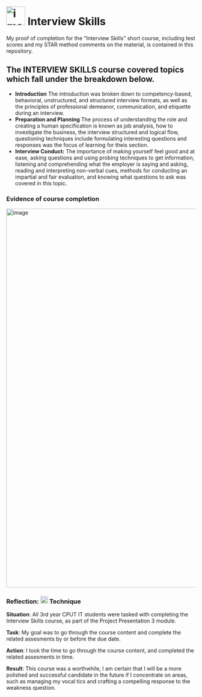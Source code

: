 # <img width="50" height="50" alt="image" src="https://github.com/user-attachments/assets/df023b4f-c944-4094-8741-b6878341d84d" /> Interview Skills
My proof of completion for the "Interview Skills" short course, including test scores and my STAR method comments on the material, is contained in this repository.

## The INTERVIEW SKILLS course covered topics which fall under the breakdown below.
- **Introduction** The introduction was broken down to competency-based, behavioral, unstructured, and structured interview formats, as well as the principles of professional demeanor, communication, and etiquette during an interview.
- **Preparation and Planning** The process of understanding the role and creating a human specification is known as job analysis, how to investigate the business, the interview structured and logical flow, questioning techniques include formulating interesting questions and responses was the focus of learning for theis section.
- **Interview Conduct:** The importance of making yourself feel good and at ease, asking questions and using probing techniques to get information, listening and comprehending what the employer is saying and asking, reading and interpreting non-verbal cues, methods for conducting an impartial and fair evaluation, and knowing what questions to ask was covered in this topic.

### Evidence of course completion
<img width="1920" height="1008" alt="image" src="https://github.com/user-attachments/assets/979a9540-2831-4fa7-bd49-396ce3296b1c" />

### Reflection: <img width="20" height="20" alt="image" src="https://github.com/user-attachments/assets/0a7d2c8b-6444-43b3-8d4a-be93c09e3d55" /> Technique
**Situation**: All 3rd year CPUT IT students were tasked with completing the Interview Skills course, as part of the Project Presentation 3 module.

**Task**: My goal was to go through the course content and complete the related assesments by or before the due date.

**Action**: I took the time to go through the course content, and completed the related assesments in time.

**Result**: This course was a worthwhile, I am certain that I will be a more polished and successful candidate in the future if I concentrate on areas, such as managing my vocal tics and crafting a compelling response to the weakness question.
